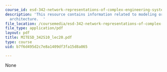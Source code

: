 ```yaml
---
course_id: esd-342-network-representations-of-complex-engineering-systems-spring-2010
description: 'This resource contains information related to modeling organizational
  architecture.  '
file_location: /coursemedia/esd-342-network-representations-of-complex-engineering-systems-spring-2010/b7f6d495d2c7e8a1409df3fa15d8a865_MITESD_342S10_lec20.pdf
file_type: application/pdf
layout: pdf
title: MITESD_342S10_lec20.pdf
type: course
uid: b7f6d495d2c7e8a1409df3fa15d8a865

---
```

None